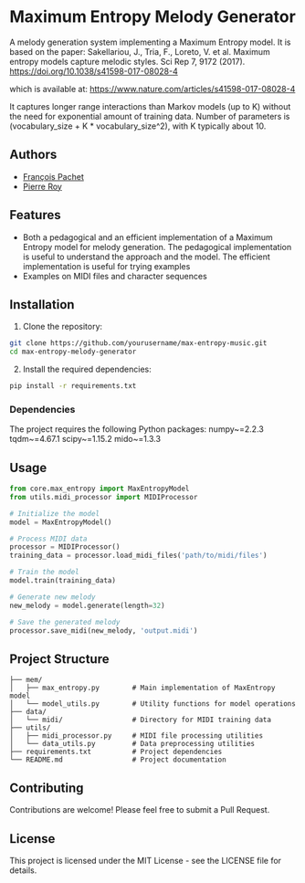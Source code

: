 # Maximum Entropy Melody Generator

A melody generation system implementing a Maximum Entropy model.
It is based on the paper:
Sakellariou, J., Tria, F., Loreto, V. et al. Maximum entropy models capture melodic styles. Sci Rep 7, 9172 (2017). https://doi.org/10.1038/s41598-017-08028-4

which is available at: https://www.nature.com/articles/s41598-017-08028-4

It captures longer range interactions than Markov models (up to K) without the need for exponential amount of training data.
Number of parameters is (vocabulary_size + K * vocabulary_size^2), with K typically about 10.

## Authors
- [François Pachet](https://github.com/fpachet)
- [Pierre Roy](https://github.com/roypie)
 
## Features

- Both a pedagogical and an efficient implementation of a Maximum Entropy model for melody generation.
The pedagogical implementation is useful to understand the approach and the model.
The efficient implementation is useful for trying examples
- Examples on MIDI files and character sequences

## Installation

1. Clone the repository:
```bash
git clone https://github.com/yourusername/max-entropy-music.git
cd max-entropy-melody-generator
```

2. Install the required dependencies:
```bash
pip install -r requirements.txt
```

### Dependencies

The project requires the following Python packages:
numpy~=2.2.3
tqdm~=4.67.1
scipy~=1.15.2
mido~=1.3.3

## Usage

```python
from core.max_entropy import MaxEntropyModel
from utils.midi_processor import MIDIProcessor

# Initialize the model
model = MaxEntropyModel()

# Process MIDI data
processor = MIDIProcessor()
training_data = processor.load_midi_files('path/to/midi/files')

# Train the model
model.train(training_data)

# Generate new melody
new_melody = model.generate(length=32)

# Save the generated melody
processor.save_midi(new_melody, 'output.midi')
```

## Project Structure

```
├── mem/
│   ├── max_entropy.py        # Main implementation of MaxEntropy model
│   └── model_utils.py        # Utility functions for model operations
├── data/
│   └── midi/                 # Directory for MIDI training data
├── utils/
│   ├── midi_processor.py     # MIDI file processing utilities
│   └── data_utils.py         # Data preprocessing utilities
├── requirements.txt          # Project dependencies
└── README.md                 # Project documentation
```

## Contributing

Contributions are welcome! Please feel free to submit a Pull Request.

## License

This project is licensed under the MIT License - see the LICENSE file for details.

